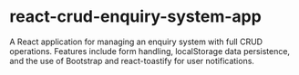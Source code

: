 # react-crud-enquiry-system-app
A React application for managing an enquiry system with full CRUD operations. Features include form handling, localStorage data persistence, and the use of Bootstrap and react-toastify for user notifications.
